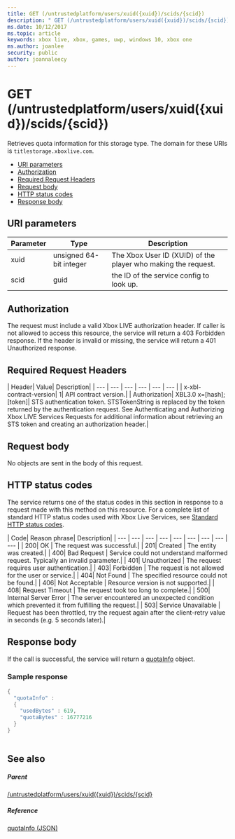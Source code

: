 ```yaml
---
title: GET (/untrustedplatform/users/xuid({xuid})/scids/{scid})
description: " GET (/untrustedplatform/users/xuid({xuid})/scids/{scid})"
ms.date: 10/12/2017
ms.topic: article
keywords: xbox live, xbox, games, uwp, windows 10, xbox one
ms.author: joanlee
security: public
author: joannaleecy
---
```


# GET (/untrustedplatform/users/xuid({xuid})/scids/{scid})
Retrieves quota information for this storage type. 
The domain for these URIs is `titlestorage.xboxlive.com`.
 
  * [URI parameters](#ID4EX)
  * [Authorization](#ID4ECB)
  * [Required Request Headers](#ID4ENB)
  * [Request body](#ID4EWC)
  * [HTTP status codes](#ID4EBD)
  * [Response body](#ID4EUAAC)
 
<a id="ID4EX"></a>

 
## URI parameters
 
| Parameter| Type| Description| 
| --- | --- | --- | 
| xuid| unsigned 64-bit integer| The Xbox User ID (XUID) of the player who making the request.| 
| scid| guid| the ID of the service config to look up.| 
  
<a id="ID4ECB"></a>

 
## Authorization
 
The request must include a valid Xbox LIVE authorization header. If caller is not allowed to access this resource, the service will return a 403 Forbidden response. If the header is invalid or missing, the service will return a 401 Unauthorized response. 
  
<a id="ID4ENB"></a>

 
## Required Request Headers
 
| Header| Value| Description| 
| --- | --- | --- | --- | --- | --- | 
| x-xbl-contract-version| 1| API contract version.| 
| Authorization| XBL3.0 x=[hash];[token]| STS authentication token. STSTokenString is replaced by the token returned by the authentication request. See Authenticating and Authorizing Xbox LIVE Services Requests for additional information about retrieving an STS token and creating an authorization header.| 
  
<a id="ID4EWC"></a>

 
## Request body
 
No objects are sent in the body of this request.
  
<a id="ID4EBD"></a>

 
## HTTP status codes 
 
The service returns one of the status codes in this section in response to a request made with this method on this resource. For a complete list of standard HTTP status codes used with Xbox Live Services, see [Standard HTTP status codes](../../additional/httpstatuscodes.md).
 
| Code| Reason phrase| Description| 
| --- | --- | --- | --- | --- | --- | --- | --- | --- | 
| 200| OK | The request was successful.| 
| 201| Created | The entity was created.| 
| 400| Bad Request | Service could not understand malformed request. Typically an invalid parameter.| 
| 401| Unauthorized | The request requires user authentication.| 
| 403| Forbidden | The request is not allowed for the user or service.| 
| 404| Not Found | The specified resource could not be found.| 
| 406| Not Acceptable | Resource version is not supported.| 
| 408| Request Timeout | The request took too long to complete.| 
| 500| Internal Server Error | The server encountered an unexpected condition which prevented it from fulfilling the request.| 
| 503| Service Unavailable | Request has been throttled, try the request again after the client-retry value in seconds (e.g. 5 seconds later).| 
  
<a id="ID4EUAAC"></a>

 
## Response body
 
If the call is successful, the service will return a [quotaInfo](../../json/json-quota.md) object.
 
<a id="ID4ECBAC"></a>

 
### Sample response
 

```cpp
{
  "quotaInfo" :
  {
    "usedBytes" : 619,
    "quotaBytes" : 16777216
  }
}
         
```

   
<a id="ID4EOBAC"></a>

 
## See also
 
<a id="ID4EQBAC"></a>

 
##### Parent 

[/untrustedplatform/users/xuid({xuid})/scids/{scid}](uri-untrustedplatformusersxuidscidsscid.md)

  
<a id="ID4E1BAC"></a>

 
##### Reference 

[quotaInfo (JSON)](../../json/json-quota.md)

   